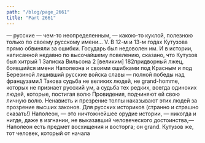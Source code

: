 ```yaml
---
path: "/blog/page_2661"
title: "Part 2661"
---
```


— русские — чем-то неопределенным, — какою-то куклой, полезною только по своему русскому имени...
V.
В 12-м и 13-м годах Кутузова прямо обвиняли за ошибки. Государь был недоволен им. И в истории, написанной недавно по высочайшему повелению, сказано, что Кутузов был хитрый 1 Записка Вильсона
2 [великим]
182придворный лжец, боявшийся имени Наполеона и своими ошибками под Красным и под Березиной лишивший русские войска славы — полной победы над французами.1
Такова судьба не великих людей, не grand-homme, которых не признает русский ум, а судьба тех редких, всегда одиноких людей, которые, постигая волю Провидения, подчиняют ей свою личную волю. Ненависть и презрение толпы наказывают этих людей за прозрение высших законов.
Для русских историков (странно и страшно сказать!) Наполеон, — это ничтожнейшее орудие истории, — никогда и нигде, даже в изгнании, не выказавший человеческого достоинства,— Наполеон есть предмет восхищения и восторга; он grand. Кутузов же, тот человек, который от начала 
